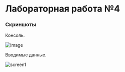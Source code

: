 # Лабораторная работа №4

### Скриншоты
Консоль.

![image](https://user-images.githubusercontent.com/32294487/212479000-49691897-1129-4fea-83e9-20af51e061e6.png)

Вводимые данные.

![screen1](https://user-images.githubusercontent.com/32294487/212478935-c45dceb2-b2d8-4103-a53e-ac7ab2f24fdb.png)
